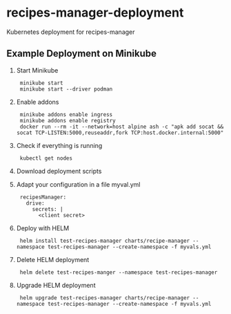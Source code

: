 # recipes-manager-deployment

Kubernetes deployment for recipes-manager

## Example Deployment on Minikube

1. Start Minikube

        minikube start 
        minikube start --driver podman

1. Enable addons 

        minikube addons enable ingress
        minikube addons enable registry
        docker run --rm -it --network=host alpine ash -c "apk add socat && socat TCP-LISTEN:5000,reuseaddr,fork TCP:host.docker.internal:5000"

1. Check if everything is running

        kubectl get nodes

1. Download deployment scripts

1. Adapt your configuration in a file myval.yml
        
        recipesManager:
          drive:
            secrets: |
              <client secret>        
        
        

1. Deploy with HELM

        helm install test-recipes-manager charts/recipe-manager --namespace test-recipes-manager --create-namespace -f myvals.yml

1. Delete HELM deployment

        helm delete test-recipes-manger --namespace test-recipes-manager
        
1. Upgrade HELM deployment

        helm upgrade test-recipes-manager charts/recipe-manager --namespace test-recipes-manager --create-namespace -f myvals.yml